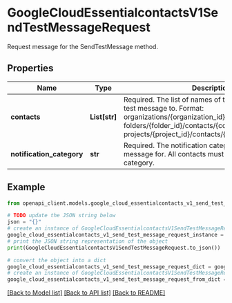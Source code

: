 # GoogleCloudEssentialcontactsV1SendTestMessageRequest

Request message for the SendTestMessage method.

## Properties

Name | Type | Description | Notes
------------ | ------------- | ------------- | -------------
**contacts** | **List[str]** | Required. The list of names of the contacts to send a test message to. Format: organizations/{organization_id}/contacts/{contact_id}, folders/{folder_id}/contacts/{contact_id} or projects/{project_id}/contacts/{contact_id} | [optional] 
**notification_category** | **str** | Required. The notification category to send the test message for. All contacts must be subscribed to this category. | [optional] 

## Example

```python
from openapi_client.models.google_cloud_essentialcontacts_v1_send_test_message_request import GoogleCloudEssentialcontactsV1SendTestMessageRequest

# TODO update the JSON string below
json = "{}"
# create an instance of GoogleCloudEssentialcontactsV1SendTestMessageRequest from a JSON string
google_cloud_essentialcontacts_v1_send_test_message_request_instance = GoogleCloudEssentialcontactsV1SendTestMessageRequest.from_json(json)
# print the JSON string representation of the object
print(GoogleCloudEssentialcontactsV1SendTestMessageRequest.to_json())

# convert the object into a dict
google_cloud_essentialcontacts_v1_send_test_message_request_dict = google_cloud_essentialcontacts_v1_send_test_message_request_instance.to_dict()
# create an instance of GoogleCloudEssentialcontactsV1SendTestMessageRequest from a dict
google_cloud_essentialcontacts_v1_send_test_message_request_from_dict = GoogleCloudEssentialcontactsV1SendTestMessageRequest.from_dict(google_cloud_essentialcontacts_v1_send_test_message_request_dict)
```
[[Back to Model list]](../README.md#documentation-for-models) [[Back to API list]](../README.md#documentation-for-api-endpoints) [[Back to README]](../README.md)


